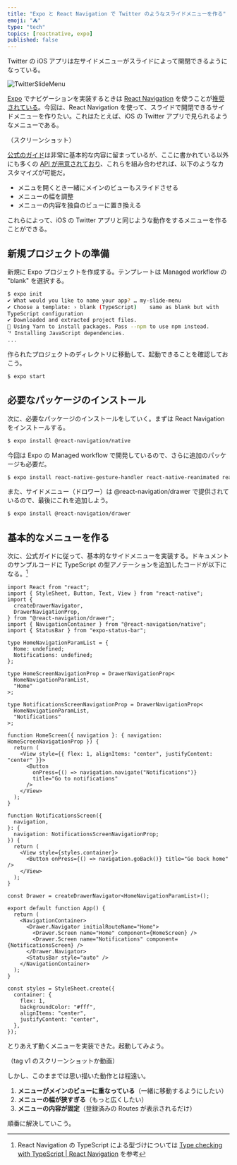 ```yaml
---
title: "Expo と React Navigation で Twitter のようなスライドメニューを作る"
emoji: "⛺️"
type: "tech"
topics: [reactnative, expo]
published: false
---
```


Twitter の iOS アプリは左サイドメニューがスライドによって開閉できるようになっている。

![TwitterSlideMenu](/Users/ishikawasonkyou/Developer/Workspace/my-zenn-content/articles/build-slide-menu-with-expo-and-react-navigation/TwitterSlideMenu.png)

[Expo](https://expo.io/) でナビゲーションを実装するときは [React Navigation](https://reactnavigation.org/) を使うことが[推奨されている](https://docs.expo.io/guides/routing-and-navigation/)。今回は、React Navigation を使って、スライドで開閉できるサイドメニューを作りたい。これはたとえば、iOS の Twitter アプリで見られるようなメニューである。

（スクリーンショット）

[公式のガイド](https://reactnavigation.org/docs/drawer-based-navigation)は非常に基本的な内容に留まっているが、ここに書かれている以外にも多くの [API が用意されており](https://reactnavigation.org/docs/drawer-navigator)、これらを組み合わせれば、以下のようなカスタマイズが可能だ。

- メニュを開くとき一緒にメインのビューもスライドさせる
- メニューの幅を調整
- メニューの内容を独自のビューに置き換える

これらによって、iOS の Twitter アプリと同じような動作をするメニューを作ることができる。

## 新規プロジェクトの準備

新規に Expo プロジェクトを作成する。テンプレートは Managed workflow の "blank" を選択する。

```bash
$ expo init
✔ What would you like to name your app? … my-slide-menu
✔ Choose a template: › blank (TypeScript)    same as blank but with
TypeScript configuration
✔ Downloaded and extracted project files.
🧶 Using Yarn to install packages. Pass --npm to use npm instead.
⠙ Installing JavaScript dependencies.
...
```

作られたプロジェクトのディレクトリに移動して、起動できることを確認しておこう。

```bash
$ expo start
```

## 必要なパッケージのインストール

次に、必要なパッケージのインストールをしていく。まずは React Navigation をインストールする。

```bash
$ expo install @react-navigation/native
```

今回は Expo の Managed workflow で開発しているので、さらに追加のパッケージも必要だ。

```bash
$ expo install react-native-gesture-handler react-native-reanimated react-native-screens react-native-safe-area-context @react-native-community/masked-view
```

また、サイドメニュー（ドロワー）は @react-navigation/drawer で提供されているので、最後にこれを追加しよう。

```bash
$ expo install @react-navigation/drawer
```

## 基本的なメニューを作る

次に、公式ガイドに従って、基本的なサイドメニューを実装する。ドキュメントのサンプルコードに TypeScript の型アノテーションを追加したコードが以下になる。[^1]

```typescript:App.tsx
import React from "react";
import { StyleSheet, Button, Text, View } from "react-native";
import {
  createDrawerNavigator,
  DrawerNavigationProp,
} from "@react-navigation/drawer";
import { NavigationContainer } from "@react-navigation/native";
import { StatusBar } from "expo-status-bar";

type HomeNavigationParamList = {
  Home: undefined;
  Notifications: undefined;
};

type HomeScreenNavigationProp = DrawerNavigationProp<
  HomeNavigationParamList,
  "Home"
>;

type NotificationsScreenNavigationProp = DrawerNavigationProp<
  HomeNavigationParamList,
  "Notifications"
>;

function HomeScreen({ navigation }: { navigation: HomeScreenNavigationProp }) {
  return (
    <View style={{ flex: 1, alignItems: "center", justifyContent: "center" }}>
      <Button
        onPress={() => navigation.navigate("Notifications")}
        title="Go to notifications"
      />
    </View>
  );
}

function NotificationsScreen({
  navigation,
}: {
  navigation: NotificationsScreenNavigationProp;
}) {
  return (
    <View style={styles.container}>
      <Button onPress={() => navigation.goBack()} title="Go back home" />
    </View>
  );
}

const Drawer = createDrawerNavigator<HomeNavigationParamList>();

export default function App() {
  return (
    <NavigationContainer>
      <Drawer.Navigator initialRouteName="Home">
        <Drawer.Screen name="Home" component={HomeScreen} />
        <Drawer.Screen name="Notifications" component={NotificationsScreen} />
      </Drawer.Navigator>
      <StatusBar style="auto" />
    </NavigationContainer>
  );
}

const styles = StyleSheet.create({
  container: {
    flex: 1,
    backgroundColor: "#fff",
    alignItems: "center",
    justifyContent: "center",
  },
});
```

とりあえず動くメニューを実装できた。起動してみよう。

（tag v1 のスクリーンショットか動画）

しかし、このままでは思い描いた動作とは程遠い。

1. **メニューがメインのビューに重なっている**（一緒に移動するようにしたい）
2. **メニューの幅が狭すぎる**（もっと広くしたい）
3. **メニューの内容が固定**（登録済みの Routes が表示されるだけ）

順番に解決していこう。

[^1]: React Navigation の TypeScript による型づけについては [Type checking with TypeScript | React Navigation](https://reactnavigation.org/docs/typescript) を参考